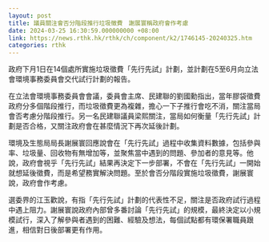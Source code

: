 ```yaml
---
layout: post
title: 議員關注會否分階段推行垃圾徵費　謝展寰稱政府會作考慮
date: 2024-03-25 16:30:59.000000000 +08:00
link: https://news.rthk.hk/rthk/ch/component/k2/1746145-20240325.htm
categories: rthk
---
```


政府下月1日在14個處所實施垃圾徵費「先行先試」計劃，並計劃在5至6月向立法會環境事務委員會交代試行計劃的報告。

在立法會環境事務委員會會議，委員會主席、民建聯的劉國勳指出，當年膠袋徵費政府分多個階段推行，而垃圾徵費更為複雜，擔心一下子推行會吃不消，關注當局會否考慮分階段推行。另一名民建聯議員梁熙關注，當局如何衡量「先行先試」計劃是否合格，又關注政府會在甚麼情況下再次延後計劃。

環境及生態局局長謝展寰回應說會在「先行先試」過程中收集資料數據，包括參與率、垃圾量、回收物有無增加等，並聚焦當中遇到的問題、參加者的意見等。他說，政府會視乎「先行先試」結果再決定下一步部署，不會在「先行先試」一開始就想延後徵費，而是希望務實解決問題。至於會否分階段實施垃圾徵費，謝展寰說，政府會作考慮。

選委界的江玉歡說，有指「先行先試」計劃的代表性不足，關注是否政府試行過程中遇上阻力。謝展寰說政府內部曾多番討論「先行先試」的規模，最終決定以小規模試行，深入了解參與者遇到的困難、經驗及想法，每個試點都有環保署職員跟進，相信對日後部署更有作用。
